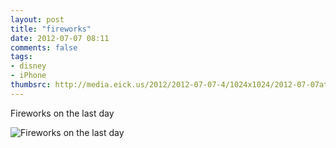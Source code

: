 ```yaml
---
layout: post
title: "fireworks"
date: 2012-07-07 08:11
comments: false
tags: 
- disney
- iPhone
thumbsrc: http://media.eick.us/2012/2012-07-07-4/1024x1024/2012-07-07at07.23.58.jpg
---
```

Fireworks on the last day

![Fireworks on the last day](http://media.eick.us/media/photographs/2012/2012-07-07-4/2012-07-07at07.23.58.jpg)

